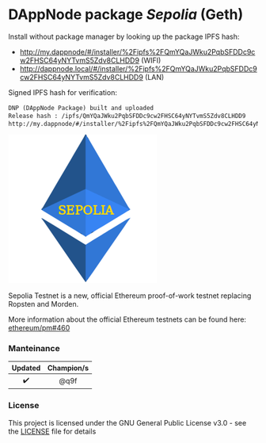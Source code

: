 # DAppNode package _Sepolia_ (Geth)

Install without package manager by looking up the package IPFS hash:
* http://my.dappnode/#/installer/%2Fipfs%2FQmYQaJWku2PqbSFDDc9cw2FHSC64yNYTvmS5Zdv8CLHDD9 (WIFI)
* http://dappnode.local/#/installer/%2Fipfs%2FQmYQaJWku2PqbSFDDc9cw2FHSC64yNYTvmS5Zdv8CLHDD9 (LAN)

Signed IPFS hash for verification:
```
DNP (DAppNode Package) built and uploaded
Release hash : /ipfs/QmYQaJWku2PqbSFDDc9cw2FHSC64yNYTvmS5Zdv8CLHDD9
http://my.dappnode/#/installer/%2Fipfs%2FQmYQaJWku2PqbSFDDc9cw2FHSC64yNYTvmS5Zdv8CLHDD9
```

![Avatar](avatar-sepolia-geth.png)

Sepolia Testnet is a new, official Ethereum proof-of-work testnet replacing Ropsten and Morden.

More information about the official Ethereum testnets can be found here: [ethereum/pm#460](https://github.com/ethereum/pm/issues/460)

### Manteinance

|      Updated       |    Champion/s    |
| :----------------: | :--------------: |
| :heavy_check_mark: | @q9f |

### License

This project is licensed under the GNU General Public License v3.0 - see the [LICENSE](LICENSE) file for details
